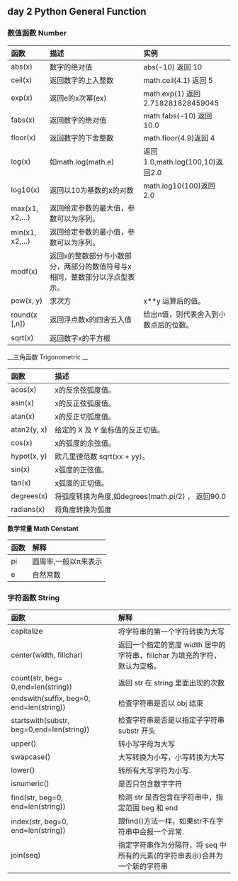 ## day 2 Python General Function

### 数值函数 Number

|函数|	描述|	实例|
|:----|:----|:----|
|abs(x) | 数字的绝对值 |abs(-10) 返回 10|
|ceil(x)| 返回数字的上入整数|math.ceil(4.1) 返回 5|
|exp(x) |返回e的x次幂(ex) |math.exp(1) 返回2.718281828459045|
|fabs(x) |返回数字的绝对值|math.fabs(-10) 返回10.0|
|floor(x) |返回数字的下舍整数|math.floor(4.9)返回 4|
|log(x) |如math.log(math.e) |返回1.0,math.log(100,10)返回2.0|
|log10(x)| 返回以10为基数的x的对数|math.log10(100)返回 2.0|
|max(x1, x2,…) |返回给定参数的最大值，参数可以为序列。||
|min(x1, x2,…) |返回给定参数的最小值，参数可以为序列。||
|modf(x)| 返回x的整数部分与小数部分，两部分的数值符号与x相同，整数部分以浮点型表示。||
|pow(x, y)|求次方 |x**y 运算后的值。|
|round(x [,n]) |返回浮点数x的四舍五入值|给出n值，则代表舍入到小数点后的位数。|
|sqrt(x)| 返回数字x的平方根| |


__三角函数  Trigonometric __ 

|函数|	描述|
|:----|:----|
|acos(x) |x的反余弦弧度值。|
|asin(x) |x的反正弦弧度值。|
|atan(x) |x的反正切弧度值。|
|atan2(y, x) |给定的 X 及 Y 坐标值的反正切值。|
|cos(x) |x的弧度的余弦值。|
|hypot(x, y) |欧几里德范数 sqrt(xx + yy)。|
|sin(x) |x弧度的正弦值。|
|tan(x) |x弧度的正切值。|
|degrees(x) |将弧度转换为角度,如degrees(math.pi/2) ， 返回90.0|
|radians(x) |将角度转换为弧度|

__数学常量 Math Constant__

|函数|解释|
|:----|:----|
| pi |圆周率,一般以π来表示|
| e |自然常数|

### 字符函数 String

|函数|解释|
|:----|:----|
| capitalize |将字符串的第一个字符转换为大写|
| center(width, fillchar) |返回一个指定的宽度 width 居中的字符串，fillchar 为填充的字符，默认为空格。|
| count(str, beg= 0,end=len(string))|返回 str 在 string 里面出现的次数|
| endswith(suffix, beg=0, end=len(string)) |检查字符串是否以 obj 结束|
| startswith(substr, beg=0,end=len(string))|检查字符串是否是以指定子字符串 substr 开头|
| upper()|转小写字母为大写|
| swapcase()|大写转换为小写，小写转换为大写|
| lower() | 转所有大写字符为小写.|
| isnumeric() |是否只包含数字字符|
| find(str, beg=0, end=len(string))| 检测 str 是否包含在字符串中，指定范围 beg 和 end|
| index(str, beg=0, end=len(string))|跟find()方法一样，如果str不在字符串中会报一个异常.|
| join(seq)|指定字符串作为分隔符，将 seq 中所有的元素(的字符串表示)合并为一个新的字符串|